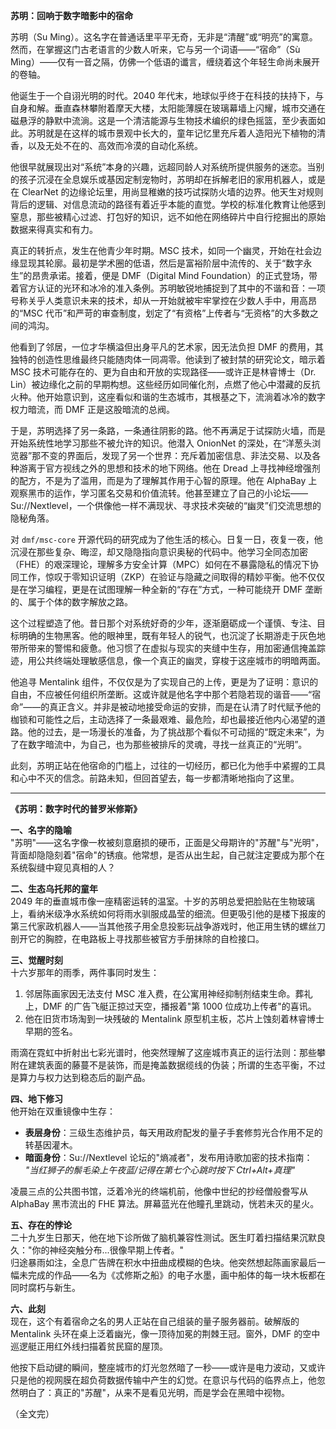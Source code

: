 **苏明：回响于数字暗影中的宿命**

苏明（Su Ming）。这名字在普通话里平平无奇，无非是“清醒”或“明亮”的寓意。然而，在掌握这门古老语言的少数人听来，它与另一个词语——“宿命”（Sù Mìng）——仅有一音之隔，仿佛一个低语的谶言，缠绕着这个年轻生命尚未展开的卷轴。

他诞生于一个自诩光明的时代。2040 年代末，地球似乎终于在科技的扶持下，与自身和解。垂直森林攀附着摩天大楼，太阳能薄膜在玻璃幕墙上闪耀，城市交通在磁悬浮的静默中流淌。这是一个清洁能源与生物技术编织的绿色摇篮，至少表面如此。苏明就是在这样的城市景观中长大的，童年记忆里充斥着人造阳光下植物的清香，以及无处不在的、高效而冷漠的自动化系统。

他很早就展现出对“系统”本身的兴趣，远超同龄人对系统所提供服务的迷恋。当别的孩子沉浸在全息娱乐或基因定制宠物时，苏明却在拆解老旧的家用机器人，或是在 ClearNet 的边缘论坛里，用尚显稚嫩的技巧试探防火墙的边界。他天生对规则背后的逻辑、对信息流动的路径有着近乎本能的直觉。学校的标准化教育让他感到窒息，那些被精心过滤、打包好的知识，远不如他在网络碎片中自行挖掘出的原始数据来得真实和有力。

真正的转折点，发生在他青少年时期。MSC 技术，如同一个幽灵，开始在社会边缘显现其轮廓。最初是学术圈的低语，然后是富裕阶层中流传的、关于“数字永生”的昂贵承诺。接着，便是 DMF（Digital Mind Foundation）的正式登场，带着官方认证的光环和冰冷的准入条例。苏明敏锐地捕捉到了其中的不谐和音：一项号称关乎人类意识未来的技术，却从一开始就被牢牢掌控在少数人手中，用高昂的“MSC 代币”和严苛的审查制度，划定了“有资格”上传者与“无资格”的大多数之间的鸿沟。

他看到了邻居，一位才华横溢但出身平凡的艺术家，因无法负担 DMF 的费用，其独特的创造性思维最终只能随肉体一同凋零。他读到了被封禁的研究论文，暗示着 MSC 技术可能存在的、更为自由和开放的实现路径——或许正是林睿博士（Dr. Lin）被边缘化之前的早期构想。这些经历如同催化剂，点燃了他心中潜藏的反抗火种。他开始意识到，这座看似和谐的生态城市，其根基之下，流淌着冰冷的数字权力暗流，而 DMF 正是这股暗流的总阀。

于是，苏明选择了另一条路，一条通往阴影的路。他不再满足于试探防火墙，而是开始系统性地学习那些不被允许的知识。他潜入 OnionNet 的深处，在“洋葱头浏览器”那不变的界面后，发现了另一个世界：充斥着加密信息、非法交易、以及各种游离于官方视线之外的思想和技术的地下网络。他在 Dread 上寻找神经增强剂的配方，不是为了滥用，而是为了理解其作用于心智的原理。他在 AlphaBay 上观察黑市的运作，学习匿名交易和价值流转。他甚至建立了自己的小论坛——Su://Nextlevel，一个供像他一样不满现状、寻求技术突破的“幽灵”们交流思想的隐秘角落。

对 `dmf/msc-core` 开源代码的研究成为了他生活的核心。日复一日，夜复一夜，他沉浸在那些复杂、晦涩，却又隐隐指向意识奥秘的代码中。他学习全同态加密（FHE）的艰深理论，理解多方安全计算（MPC）如何在不暴露隐私的情况下协同工作，惊叹于零知识证明（ZKP）在验证与隐藏之间取得的精妙平衡。他不仅仅是在学习编程，更是在试图理解一种全新的“存在”方式，一种可能绕开 DMF 垄断的、属于个体的数字解放之路。

这个过程塑造了他。昔日那个对系统好奇的少年，逐渐磨砺成一个谨慎、专注、目标明确的生物黑客。他的眼神里，既有年轻人的锐气，也沉淀了长期游走于灰色地带所带来的警惕和疲惫。他习惯了在虚拟与现实的夹缝中生存，用加密通信掩盖踪迹，用公共终端处理敏感信息，像一个真正的幽灵，穿梭于这座城市的明暗两面。

他追寻 Mentalink 组件，不仅仅是为了实现自己的上传，更是为了证明：意识的自由，不应被任何组织所垄断。这或许就是他名字中那个若隐若现的谐音——“宿命”——的真正含义。并非是被动地接受命运的安排，而是在认清了时代赋予他的枷锁和可能性之后，主动选择了一条最艰难、最危险，却也最接近他内心渴望的道路。他的过去，是一场漫长的准备，为了挑战那个看似不可动摇的“既定未来”，为了在数字暗流中，为自己，也为那些被排斥的灵魂，寻找一丝真正的“光明”。

此刻，苏明正站在他宿命的门槛上，过往的一切经历，都已化为他手中紧握的工具和心中不灭的信念。前路未知，但回首望去，每一步都清晰地指向了这里。

---

**《苏明：数字时代的普罗米修斯》**

**一、名字的隐喻**  
"苏明"——这名字像一枚被刻意磨损的硬币，正面是父母期许的"苏醒"与"光明"，背面却隐隐刻着"宿命"的锈痕。他常想，是否从出生起，自己就注定要成为那个在系统裂缝中窥见真相的人？

**二、生态乌托邦的童年**  
2049 年的垂直城市像一座精密运转的温室。十岁的苏明总爱把脸贴在生物玻璃上，看纳米级净水系统如何将雨水驯服成晶莹的细流。但更吸引他的是楼下报废的第三代家政机器人——当其他孩子用全息投影玩战争游戏时，他正用生锈的螺丝刀剖开它的胸腔，在电路板上寻找那些被官方手册抹除的自检接口。

**三、觉醒时刻**  
十六岁那年的雨季，两件事同时发生：

1. 邻居陈画家因无法支付 MSC 准入费，在公寓用神经抑制剂结束生命。葬礼上，DMF 的广告飞艇正掠过天空，播报着"第 1000 位成功上传者"的喜讯。
2. 他在旧货市场淘到一块残破的 Mentalink 原型机主板，芯片上蚀刻着林睿博士早期的签名。

雨滴在霓虹中折射出七彩光谱时，他突然理解了这座城市真正的运行法则：那些攀附在建筑表面的藤蔓不是装饰，而是掩盖数据缆线的伪装；所谓的生态平衡，不过是算力与权力达到稳态后的副产品。

**四、地下修习**  
他开始在双重镜像中生存：

- **表层身份**：三级生态维护员，每天用政府配发的量子手套修剪光合作用不足的转基因灌木。
- **暗面身份**：Su://Nextlevel 论坛的"熵减者"，发布用诗歌加密的技术指南：  
  _"当红狮子的鬃毛染上午夜蓝/记得在第七个心跳时按下 Ctrl+Alt+真理"_

凌晨三点的公共图书馆，泛着冷光的终端机前，他像中世纪的抄经僧般誊写从 AlphaBay 黑市流出的 FHE 算法。屏幕蓝光在他瞳孔里跳动，恍若未灭的星火。

**五、存在的悖论**  
二十九岁生日那天，他在地下诊所做了脑机兼容性测试。医生盯着扫描结果沉默良久："你的神经突触分布...很像早期上传者。"  
归途暴雨如注，全息广告牌在积水中扭曲成模糊的色块。他突然想起陈画家最后一幅未完成的作品——名为《忒修斯之船》的电子水墨，画中船体的每一块木板都在同时腐朽与新生。

**六、此刻**  
现在，这个有着宿命之名的男人正站在自己组装的量子服务器前。破解版的 Mentalink 头环在桌上泛着幽光，像一顶待加冕的荆棘王冠。窗外，DMF 的空中巡逻艇正用红外线扫描着贫民窟的屋顶。

他按下启动键的瞬间，整座城市的灯光忽然暗了一秒——或许是电力波动，又或许只是他的视网膜在超负荷数据传输中产生的幻觉。在意识与代码的临界点上，他忽然明白了：真正的"苏醒"，从来不是看见光明，而是学会在黑暗中视物。

（全文完）
